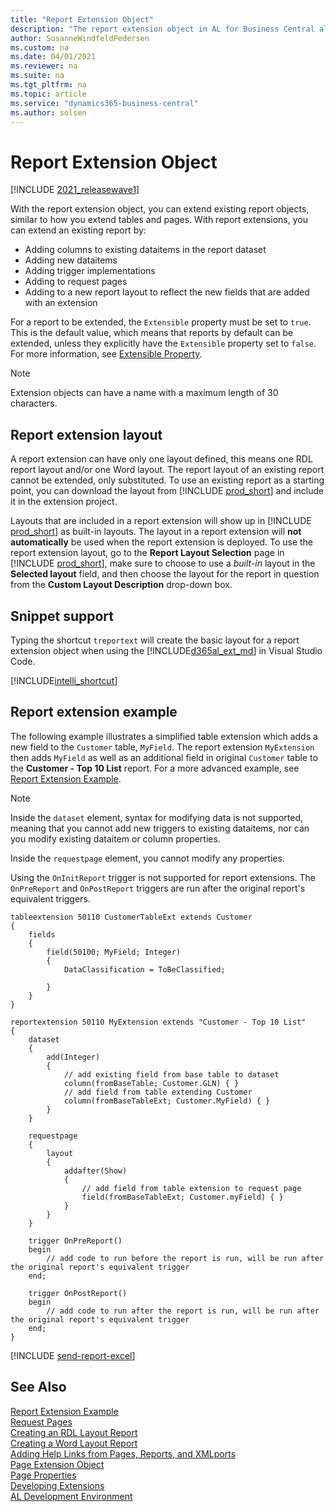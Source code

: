 ```yaml
---
title: "Report Extension Object"
description: "The report extension object in AL for Business Central allows to create an extension of an existing report."
author: SusanneWindfeldPedersen
ms.custom: na
ms.date: 04/01/2021
ms.reviewer: na
ms.suite: na
ms.tgt_pltfrm: na
ms.topic: article
ms.service: "dynamics365-business-central"
ms.author: solsen
---
```


# Report Extension Object

[!INCLUDE [2021_releasewave1](../includes/2021_releasewave1.md)]

With the report extension object, you can extend existing report objects, similar to how you extend tables and pages. With report extensions, you can extend an existing report by:

- Adding columns to existing dataitems in the report dataset
- Adding new dataitems
- Adding trigger implementations
- Adding to request pages
- Adding to a new report layout to reflect the new fields that are added with an extension

For a report to be extended, the `Extensible` property must be set to `true`. This is the default value, which means that reports by default can be extended, unless they explicitly have the `Extensible` property set to `false`. For more information, see [Extensible Property](properties/devenv-extensible-property.md).

> [!NOTE]  
> Extension objects can have a name with a maximum length of 30 characters.

## Report extension layout

A report extension can have only one layout defined, this means one RDL report layout and/or one Word layout. The report layout of an existing report cannot be extended, only substituted. To use an existing report as a starting point, you can download the layout from [!INCLUDE [prod_short](../includes/prod_short.md)] and include it in the extension project. 

Layouts that are included in a report extension will show up in [!INCLUDE [prod_short](../includes/prod_short.md)] as built-in layouts. The layout in a report extension will **not automatically** be used when the report extension is deployed. To use the report extension layout, go to the **Report Layout Selection** page in [!INCLUDE [prod_short](../includes/prod_short.md)], make sure to choose to use a *built-in* layout in the **Selected layout** field, and then choose the layout for the report in question from the **Custom Layout Description** drop-down box.

## Snippet support

Typing the shortcut `treportext` will create the basic layout for a report extension object when using the [!INCLUDE[d365al_ext_md](../includes/d365al_ext_md.md)] in Visual Studio Code.

[!INCLUDE[intelli_shortcut](includes/intelli_shortcut.md)]

## Report extension example

The following example illustrates a simplified table extension which adds a new field to the `Customer` table, `MyField`. The report extension `MyExtension` then adds `MyField` as well as an additional field in original `Customer` table to the **Customer - Top 10 List** report. For a more advanced example, see [Report Extension Example](devenv-report-ext-example.md).

> [!NOTE]  
> Inside the `dataset` element, syntax for modifying data is not supported, meaning that you cannot add new triggers to existing dataitems, nor can you modify existing dataitem or column properties.
>
> Inside the `requestpage` element, you cannot modify any properties.
>
> Using the `OnInitReport` trigger is not supported for report extensions. The `OnPreReport` and `OnPostReport` triggers are run after the original report's equivalent triggers.

```AL
tableextension 50110 CustomerTableExt extends Customer
{
    fields
    {
        field(50100; MyField; Integer)
        {
            DataClassification = ToBeClassified;

        }
    }
}

reportextension 50110 MyExtension extends "Customer - Top 10 List"
{
    dataset
    {
        add(Integer)
        {
            // add existing field from base table to dataset
            column(fromBaseTable; Customer.GLN) { }
            // add field from table extending Customer
            column(fromBaseTableExt; Customer.MyField) { }
        }
    }

    requestpage
    {
        layout
        {
            addafter(Show)
            {
                // add field from table extension to request page
                field(fromBaseTableExt; Customer.myField) { }
            }
        }
    }

    trigger OnPreReport()
    begin
        // add code to run before the report is run, will be run after the original report's equivalent trigger
    end;

    trigger OnPostReport()
    begin
        // add code to run after the report is run, will be run after the original report's equivalent trigger
    end;
}
```


[!INCLUDE [send-report-excel](includes/send-report-excel.md)]

## See Also

[Report Extension Example](devenv-report-ext-example.md)  
[Request Pages](devenv-request-pages.md)  
[Creating an RDL Layout Report](devenv-howto-rdl-report-layout.md)  
[Creating a Word Layout Report](devenv-howto-report-layout.md)  
[Adding Help Links from Pages, Reports, and XMLports](devenv-adding-help-links-from-pages-tables-xmlports.md)  
[Page Extension Object](devenv-page-ext-object.md)  
[Page Properties](properties/devenv-page-property-overview.md)  
[Developing Extensions](devenv-dev-overview.md)  
[AL Development Environment](devenv-reference-overview.md)  